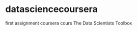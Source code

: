 datasciencecoursera
===================

first assignment coursera cours The Data Scientists Toolbox

